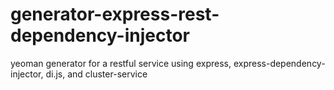 generator-express-rest-dependency-injector
==========================================

yeoman generator for a restful service using express, express-dependency-injector, di.js, and cluster-service
